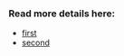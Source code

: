 ### Read more details here:

- [first](https://doc.rust-lang.org/book/ch03-01-variables-and-mutability.html)
- [second](https://doc.rust-lang.org/book/ch03-02-data-types.html)
